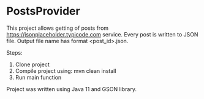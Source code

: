 # PostsProvider

This project allows getting of posts from https://jsonplaceholder.typicode.com service.
Every post is written to JSON file.
Output file name has format <post_id>.json.
 
 Steps:
 1. Clone project
 2. Compile project using: mvn clean install
 3. Run main function
 
 Project was written using Java 11 and GSON library.
